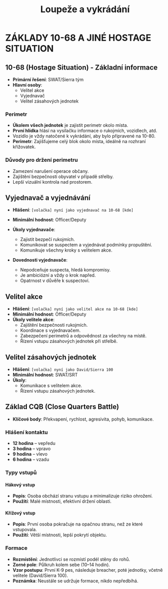 ﻿---
title: Loupeže a vykrádání
description: Příručka pro 10-68 a podobné
---

# ZÁKLADY 10-68 A JINÉ HOSTAGE SITUATION

## 10-68 (Hostage Situation) - Základní informace
- **Primární řešení**: SWAT/Sierra tým
- **Hlavní osoby**: 
  - Velitel akce
  - Vyjednavač
  - Velitel zásahových jednotek

### Perimetr
- **Úkolem všech jednotek** je zajistit perimetr okolo místa.
- **První hlídka** hlásí na vysílačku informace o rukojmích, vozidlech, atd.
- Vozidlo je vždy natočené k vykrádání, aby bylo připravené na 10-80.
- **Perimetr**: Zajišťujeme celý blok okolo místa, ideálně na rozhraní křižovatek.

### Důvody pro držení perimetru
- Zamezení narušení operace občany.
- Zajištění bezpečnosti obyvatel v případě střelby.
- Lepší vizuální kontrola nad prostorem.

## Vyjednavač a vyjednávání
- **Hlášení**: `[volačka] nyní jako vyjednavač na 10-68 [kde]`
- **Minimální hodnost**: Officer/Deputy
- **Úkoly vyjednavače**:
  - Zajistit bezpečí rukojmích.
  - Komunikovat se suspectem a vyjednávat podmínky propuštění.
  - Komunikuje všechny kroky s velitelem akce.

- **Dovednosti vyjednavače**:
  - Nepodceňuje suspecta, hledá kompromisy.
  - Je ambiciózní a vždy o krok napřed.
  - Opatrnost v důvěře k suspectovi.

## Velitel akce
- **Hlášení**: `[volačka] nyní jako velitel akce na 10-68 [kde]`
- **Minimální hodnost**: Officer/Deputy
- **Úkoly velitele akce**:
  - Zajištění bezpečnosti rukojmích.
  - Koordinace s vyjednavačem.
  - Zabezpečení perimetrů a odpovědnost za všechny na místě.
  - Řízení vstupu zásahových jednotek při střelbě.

## Velitel zásahových jednotek
- **Hlášení**: `[volačka] nyní jako David/Sierra 100`
- **Minimální hodnost**: SWAT/SRT
- **Úkoly**:
  - Komunikace s velitelem akce.
  - Řízení vstupu zásahových jednotek.

## Základ CQB (Close Quarters Battle)
- **Klíčové body**: Překvapení, rychlost, agresivita, pohyb, komunikace.

### Hlášení kontaktu
- **12 hodina** – vepředu
- **3 hodina** – vpravo
- **9 hodina** – vlevo
- **6 hodina** – vzadu

### Typy vstupů
#### Hákový vstup
- **Popis**: Osoba obchází stranu vstupu a minimalizuje riziko ohrožení.
- **Použití**: Malé místnosti, efektivní držení oblasti.

#### Křížový vstup
- **Popis**: První osoba pokračuje na opačnou stranu, než ze které vstupovala.
- **Použití**: Větší místnosti, lepší pokrytí objektu.

### Formace
- **Rozmístění**: Jednotlivci se rozmístí podél stěny do rohů.
- **Zorné pole**: Půlkruh kolem sebe (10–14 hodin).
- **Vzor postupu**: První K-9 pes, následuje breacher, poté jednotky, včetně velitele (David/Sierra 100).
- **Poznámka**: Neustále se udržuje formace, nikdo nepředbíhá.


